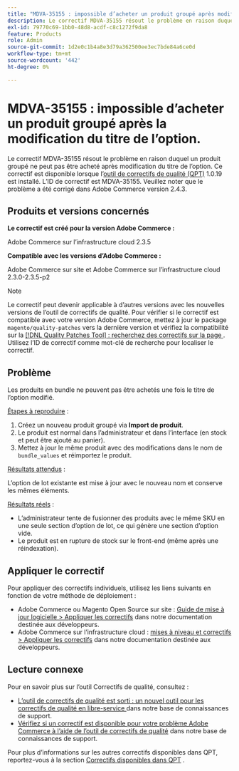 ```yaml
---
title: "MDVA-35155 : impossible d’acheter un produit groupé après modification du titre de l’option"
description: Le correctif MDVA-35155 résout le problème en raison duquel un produit groupé ne peut pas être acheté après modification du titre de l’option. Ce correctif est disponible lorsque l’[outil de correctifs de qualité (QPT)](/help/announcements/adobe-commerce-announcements/magento-quality-patches-released-new-tool-to-self-serve-quality-patches.md) 1.0.19 est installé. L’ID de correctif est MDVA-35155. Veuillez noter que le problème a été corrigé dans Adobe Commerce version 2.4.3.
exl-id: 79770c69-1bb0-48d8-acdf-c8c1272f9da8
feature: Products
role: Admin
source-git-commit: 1d2e0c1b4a8e3d79a362500ee3ec7bde84a6ce0d
workflow-type: tm+mt
source-wordcount: '442'
ht-degree: 0%

---
```


# MDVA-35155 : impossible d’acheter un produit groupé après la modification du titre de l’option.

Le correctif MDVA-35155 résout le problème en raison duquel un produit groupé ne peut pas être acheté après modification du titre de l’option. Ce correctif est disponible lorsque l’[outil de correctifs de qualité (QPT)](/help/announcements/adobe-commerce-announcements/magento-quality-patches-released-new-tool-to-self-serve-quality-patches.md) 1.0.19 est installé. L’ID de correctif est MDVA-35155. Veuillez noter que le problème a été corrigé dans Adobe Commerce version 2.4.3.

## Produits et versions concernés

**Le correctif est créé pour la version Adobe Commerce :**

Adobe Commerce sur l’infrastructure cloud 2.3.5

**Compatible avec les versions d’Adobe Commerce :**

Adobe Commerce sur site et Adobe Commerce sur l’infrastructure cloud 2.3.0-2.3.5-p2

>[!NOTE]
>
>Le correctif peut devenir applicable à d’autres versions avec les nouvelles versions de l’outil de correctifs de qualité. Pour vérifier si le correctif est compatible avec votre version Adobe Commerce, mettez à jour le package `magento/quality-patches` vers la dernière version et vérifiez la compatibilité sur la [[!DNL Quality Patches Tool] : recherchez des correctifs sur la page ](https://devdocs.magento.com/quality-patches/tool.html#patch-grid). Utilisez l’ID de correctif comme mot-clé de recherche pour localiser le correctif.

## Problème

Les produits en bundle ne peuvent pas être achetés une fois le titre de l’option modifié.

<u>Étapes à reproduire</u> :

1. Créez un nouveau produit groupé via **Import de produit**.
1. Le produit est normal dans l’administrateur et dans l’interface (en stock et peut être ajouté au panier).
1. Mettez à jour le même produit avec des modifications dans le nom de `bundle_values` et réimportez le produit.

<u>Résultats attendus</u> :

L’option de lot existante est mise à jour avec le nouveau nom et conserve les mêmes éléments.

<u>Résultats réels</u> :

* L’administrateur tente de fusionner des produits avec le même SKU en une seule section d’option de lot, ce qui génère une section d’option vide.
* Le produit est en rupture de stock sur le front-end (même après une réindexation).

## Appliquer le correctif

Pour appliquer des correctifs individuels, utilisez les liens suivants en fonction de votre méthode de déploiement :

* Adobe Commerce ou Magento Open Source sur site : [Guide de mise à jour logicielle > Appliquer les correctifs](https://devdocs.magento.com/guides/v2.4/comp-mgr/patching/mqp.html) dans notre documentation destinée aux développeurs.
* Adobe Commerce sur l’infrastructure cloud : [mises à niveau et correctifs > Appliquer les correctifs](https://devdocs.magento.com/cloud/project/project-patch.html) dans notre documentation destinée aux développeurs.

## Lecture connexe

Pour en savoir plus sur l’outil Correctifs de qualité, consultez :

* [ L’outil de correctifs de qualité est sorti : un nouvel outil pour les correctifs de qualité en libre-service ](/help/announcements/adobe-commerce-announcements/magento-quality-patches-released-new-tool-to-self-serve-quality-patches.md) dans notre base de connaissances de support.
* [Vérifiez si un correctif est disponible pour votre problème Adobe Commerce à l’aide de l’outil de correctifs de qualité](/help/support-tools/patches-available-in-qpt-tool/check-patch-for-magento-issue-with-magento-quality-patches.md) dans notre base de connaissances de support.

Pour plus d’informations sur les autres correctifs disponibles dans QPT, reportez-vous à la section [Correctifs disponibles dans QPT](https://support.magento.com/hc/en-us/sections/360010506631-Patches-available-in-QPT-tool-) .
